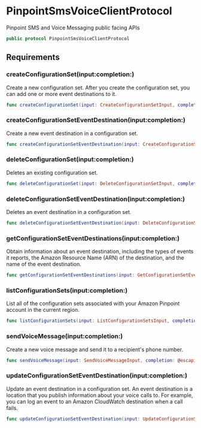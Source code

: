 # PinpointSmsVoiceClientProtocol

Pinpoint SMS and Voice Messaging public facing APIs

``` swift
public protocol PinpointSmsVoiceClientProtocol 
```

## Requirements

### createConfigurationSet(input:completion:)

Create a new configuration set. After you create the configuration set, you can add one or more event destinations to it.

``` swift
func createConfigurationSet(input: CreateConfigurationSetInput, completion: @escaping (ClientRuntime.SdkResult<CreateConfigurationSetOutputResponse, CreateConfigurationSetOutputError>) -> Void)
```

### createConfigurationSetEventDestination(input:completion:)

Create a new event destination in a configuration set.

``` swift
func createConfigurationSetEventDestination(input: CreateConfigurationSetEventDestinationInput, completion: @escaping (ClientRuntime.SdkResult<CreateConfigurationSetEventDestinationOutputResponse, CreateConfigurationSetEventDestinationOutputError>) -> Void)
```

### deleteConfigurationSet(input:completion:)

Deletes an existing configuration set.

``` swift
func deleteConfigurationSet(input: DeleteConfigurationSetInput, completion: @escaping (ClientRuntime.SdkResult<DeleteConfigurationSetOutputResponse, DeleteConfigurationSetOutputError>) -> Void)
```

### deleteConfigurationSetEventDestination(input:completion:)

Deletes an event destination in a configuration set.

``` swift
func deleteConfigurationSetEventDestination(input: DeleteConfigurationSetEventDestinationInput, completion: @escaping (ClientRuntime.SdkResult<DeleteConfigurationSetEventDestinationOutputResponse, DeleteConfigurationSetEventDestinationOutputError>) -> Void)
```

### getConfigurationSetEventDestinations(input:completion:)

Obtain information about an event destination, including the types of events it reports, the Amazon Resource Name (ARN) of the destination, and the name of the event destination.

``` swift
func getConfigurationSetEventDestinations(input: GetConfigurationSetEventDestinationsInput, completion: @escaping (ClientRuntime.SdkResult<GetConfigurationSetEventDestinationsOutputResponse, GetConfigurationSetEventDestinationsOutputError>) -> Void)
```

### listConfigurationSets(input:completion:)

List all of the configuration sets associated with your Amazon Pinpoint account in the current region.

``` swift
func listConfigurationSets(input: ListConfigurationSetsInput, completion: @escaping (ClientRuntime.SdkResult<ListConfigurationSetsOutputResponse, ListConfigurationSetsOutputError>) -> Void)
```

### sendVoiceMessage(input:completion:)

Create a new voice message and send it to a recipient's phone number.

``` swift
func sendVoiceMessage(input: SendVoiceMessageInput, completion: @escaping (ClientRuntime.SdkResult<SendVoiceMessageOutputResponse, SendVoiceMessageOutputError>) -> Void)
```

### updateConfigurationSetEventDestination(input:completion:)

Update an event destination in a configuration set. An event destination is a location that you publish information about your voice calls to. For example, you can log an event to an Amazon CloudWatch destination when a call fails.

``` swift
func updateConfigurationSetEventDestination(input: UpdateConfigurationSetEventDestinationInput, completion: @escaping (ClientRuntime.SdkResult<UpdateConfigurationSetEventDestinationOutputResponse, UpdateConfigurationSetEventDestinationOutputError>) -> Void)
```

